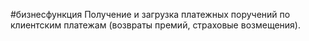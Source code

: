 #бизнесфункция 
Получение и загрузка платежных поручений по клиентским платежам (возвраты премий, страховые возмещения).